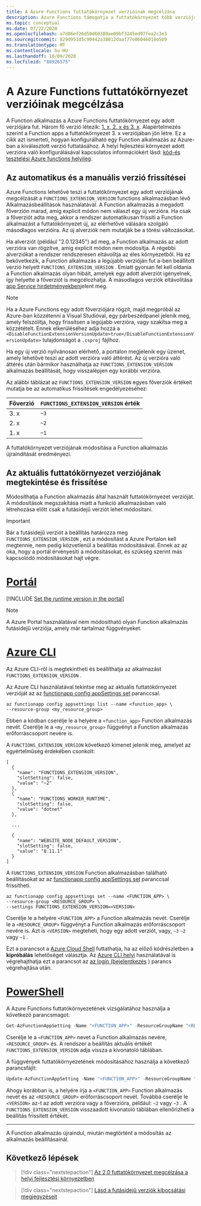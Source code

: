 ```yaml
---
title: A Azure Functions futtatókörnyezet verzióinak megcélzása
description: Azure Functions támogatja a futtatókörnyezet több verzióját. Megtudhatja, hogyan határozhatja meg az Azure-ban üzemeltetett Function app futásidejű verzióját.
ms.topic: conceptual
ms.date: 07/22/2020
ms.openlocfilehash: a7d86ef26d50d60389ae09bf3245ed97fea2c3e3
ms.sourcegitcommit: 829d951d5c90442a38012daaf77e86046018e5b9
ms.translationtype: MT
ms.contentlocale: hu-HU
ms.lasthandoff: 10/09/2020
ms.locfileid: "88926575"
---
```

# <a name="how-to-target-azure-functions-runtime-versions"></a>A Azure Functions futtatókörnyezet verzióinak megcélzása

A Function alkalmazás a Azure Functions futtatókörnyezet egy adott verziójára fut. Három fő verzió létezik: [1. x, 2. x és 3. x](functions-versions.md). Alapértelmezés szerint a Function apps a futtatókörnyezet 3. x verziójában jön létre. Ez a cikk azt ismerteti, hogyan konfigurálható egy Function alkalmazás az Azure-ban a kiválasztott verzió futtatásához. A helyi fejlesztési környezet adott verzióra való konfigurálásával kapcsolatos információkért lásd: [kód-és tesztelési Azure functions helyileg](functions-run-local.md).

## <a name="automatic-and-manual-version-updates"></a>Az automatikus és a manuális verzió frissítései

Azure Functions lehetővé teszi a futtatókörnyezet egy adott verziójának megcélzását a `FUNCTIONS_EXTENSION_VERSION` functions alkalmazásban lévő Alkalmazásbeállítások használatával. A Function alkalmazás a megadott főverzión marad, amíg explicit módon nem választ egy új verzióra. Ha csak a főverziót adta meg, akkor a rendszer automatikusan frissíti a Function alkalmazást a futtatókörnyezet új, az elérhetővé válására szolgáló másodlagos verzióira. Az új alverziók nem mutatják be a törési változásokat. 

Ha alverziót (például "2.0.12345") ad meg, a Function alkalmazás az adott verzióra van rögzítve, amíg explicit módon nem módosítja. A régebbi alverziókat a rendszer rendszeresen eltávolítja az éles környezetből. Ha ez bekövetkezik, a Function alkalmazás a legújabb verzióján fut a-ben beállított verzió helyett `FUNCTIONS_EXTENSION_VERSION` . Emiatt gyorsan fel kell oldania a Function alkalmazás olyan hibáit, amelyek egy adott alverziót igényelnek, így helyette a főverziót is megcélozhatja. A másodlagos verziók eltávolítása [app Service hirdetményekben](https://github.com/Azure/app-service-announcements/issues)jelent meg.

> [!NOTE]
> Ha a Azure Functions egy adott főverziójára rögzít, majd megpróbál az Azure-ban közzétenni a Visual Studióval, egy párbeszédpanel jelenik meg, amely felszólítja, hogy frissítsen a legújabb verzióra, vagy szakítsa meg a közzétételt. Ennek elkerüléséhez adja hozzá a `<DisableFunctionExtensionVersionUpdate>true</DisableFunctionExtensionVersionUpdate>` tulajdonságot a `.csproj` fájlhoz.

Ha egy új verzió nyilvánosan elérhető, a portálon megjelenik egy üzenet, amely lehetővé teszi az adott verzióra való áttérést. Az új verzióra való áttérés után bármikor használhatja az `FUNCTIONS_EXTENSION_VERSION` alkalmazás beállítását, hogy visszalépjen egy korábbi verzióra.

Az alábbi táblázat az `FUNCTIONS_EXTENSION_VERSION` egyes főverziók értékeit mutatja be az automatikus frissítések engedélyezéséhez:

| Főverzió | `FUNCTIONS_EXTENSION_VERSION` érték |
| ------------- | ----------------------------------- |
| 3. x  | `~3` |
| 2. x  | `~2` |
| 1. x  | `~1` |

A futtatókörnyezet verziójának módosítása a Function alkalmazás újraindítását eredményezi.

## <a name="view-and-update-the-current-runtime-version"></a>Az aktuális futtatókörnyezet verziójának megtekintése és frissítése

Módosíthatja a Function alkalmazás által használt futtatókörnyezet verzióját. A módosítások megszakítása miatt a funkció alkalmazásban való létrehozása előtt csak a futásidejű verziót lehet módosítani. 

> [!IMPORTANT]
> Bár a futásidejű verziót a beállítás határozza meg `FUNCTIONS_EXTENSION_VERSION` , ezt a módosítást a Azure Portalon kell megtennie, nem pedig közvetlenül a beállítás módosításával. Ennek az az oka, hogy a portál érvényesíti a módosításokat, és szükség szerint más kapcsolódó módosításokat hajt végre.

# <a name="portal"></a>[Portál](#tab/portal)

[!INCLUDE [Set the runtime version in the portal](../../includes/functions-view-update-version-portal.md)]

> [!NOTE]
> A Azure Portal használatával nem módosítható olyan Function alkalmazás futásidejű verziója, amely már tartalmaz függvényeket.

# <a name="azure-cli"></a>[Azure CLI](#tab/azurecli)

Az Azure CLI-ről is megtekintheti és beállíthatja az alkalmazást `FUNCTIONS_EXTENSION_VERSION` .  

Az Azure CLI használatával tekintse meg az aktuális futtatókörnyezet verzióját az az [functionapp config appSettings set](/cli/azure/functionapp/config/appsettings) paranccsal.

```azurecli-interactive
az functionapp config appsettings list --name <function_app> \
--resource-group <my_resource_group>
```

Ebben a kódban cserélje le a helyére a `<function_app>` Function alkalmazás nevét. Cserélje le a `<my_resource_group>` függvényt a Function alkalmazás erőforráscsoport nevére is. 

A `FUNCTIONS_EXTENSION_VERSION` következő kimenet jelenik meg, amelyet az egyértelműség érdekében csonkolt:

```output
[
  {
    "name": "FUNCTIONS_EXTENSION_VERSION",
    "slotSetting": false,
    "value": "~2"
  },
  {
    "name": "FUNCTIONS_WORKER_RUNTIME",
    "slotSetting": false,
    "value": "dotnet"
  },
  
  ...
  
  {
    "name": "WEBSITE_NODE_DEFAULT_VERSION",
    "slotSetting": false,
    "value": "8.11.1"
  }
]
```

A `FUNCTIONS_EXTENSION_VERSION` Function alkalmazásban található beállításokat az az [functionapp config appSettings set](/cli/azure/functionapp/config/appsettings) paranccsal frissítheti.

```azurecli-interactive
az functionapp config appsettings set --name <FUNCTION_APP> \
--resource-group <RESOURCE_GROUP> \
--settings FUNCTIONS_EXTENSION_VERSION=<VERSION>
```

Cserélje le a helyére `<FUNCTION_APP>` a Function alkalmazás nevét. Cserélje le a `<RESOURCE_GROUP>` függvényt a Function alkalmazás erőforráscsoport nevére is. Azt is `<VERSION>` megteheti, hogy egy adott verziót, vagy, `~3` `~2` vagy `~1` .

Ezt a parancsot a [Azure Cloud Shell](../cloud-shell/overview.md) futtathatja, ha az előző kódrészletben a **kipróbálás** lehetőséget választja. Az [Azure CLI helyi](/cli/azure/install-azure-cli) használatával is végrehajthatja ezt a parancsot az [az login (bejelentkezés](/cli/azure/reference-index#az-login) ) parancs végrehajtása után.

# <a name="powershell"></a>[PowerShell](#tab/powershell)

A Azure Functions futtatókörnyezetének vizsgálatához használja a következő parancsmagot: 

```powershell
Get-AzFunctionAppSetting -Name "<FUNCTION_APP>" -ResourceGroupName "<RESOURCE_GROUP>"
```

Cserélje le a `<FUNCTION_APP>` nevet a Function alkalmazás nevére, `<RESOURCE_GROUP>` és. A rendszer a beállítás aktuális értékét `FUNCTIONS_EXTENSION_VERSION` adja vissza a kivonatoló táblában.

A függvények futtatókörnyezetének módosításához használja a következő parancsfájlt:

```powershell
Update-AzFunctionAppSetting -Name "<FUNCTION_APP>" -ResourceGroupName "<RESOURCE_GROUP>" -AppSetting @{"FUNCTIONS_EXTENSION_VERSION" = "<VERSION>"} -Force
```

Ahogy korábban is, a helyére írja a `<FUNCTION_APP>` Function alkalmazás nevét és az `<RESOURCE_GROUP>` erőforráscsoport nevét. Továbbá cserélje le `<VERSION>` az-t az adott verzióra vagy a főverzióra, például: `~2` vagy `~3` . A `FUNCTIONS_EXTENSION_VERSION` visszaadott kivonatoló táblában ellenőrizheti a beállítás frissített értékét. 

---

A Function alkalmazás újraindul, miután megtörtént a módosítás az alkalmazás beállításainál.

## <a name="next-steps"></a>Következő lépések

> [!div class="nextstepaction"]
> [Az 2,0 futtatókörnyezet megcélzása a helyi fejlesztési környezetben](functions-run-local.md)

> [!div class="nextstepaction"]
> [Lásd a futásidejű verziók kibocsátási megjegyzéseit](https://github.com/Azure/azure-webjobs-sdk-script/releases)
